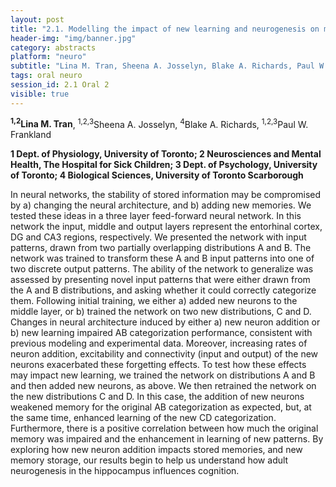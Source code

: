 ```yaml
---
layout: post
title: "2.1. Modelling the impact of new learning and neurogenesis on memory stability in the hippocampus."
header-img: "img/banner.jpg"
category: abstracts
platform: "neuro"
subtitle: "Lina M. Tran, Sheena A. Josselyn, Blake A. Richards, Paul W. Frankland"
tags: oral neuro
session_id: 2.1 Oral 2
visible: true
---
```

**<sup>1,2</sup>Lina M. Tran**, <sup>1,2,3</sup>Sheena A. Josselyn, <sup>4</sup>Blake A. Richards, <sup>1,2,3</sup>Paul W. Frankland

__1 Dept. of Physiology, University of Toronto; 2 Neurosciences and Mental Health, The Hospital for Sick Children; 3 Dept. of Psychology, University of Toronto; 4 Biological Sciences, University of Toronto Scarborough__

In neural networks, the stability of stored information may be compromised by a) changing the neural architecture, and b) adding new memories. We tested these ideas in a three layer feed-forward neural network. In this network the input, middle and output layers represent the entorhinal cortex, DG and CA3 regions, respectively. We presented the network with input patterns, drawn from two partially overlapping distributions A and B. The network was trained to transform these A and B input patterns into one of two discrete output patterns. The ability of the network to generalize was assessed by presenting novel input patterns that were either drawn from the A and B distributions, and asking whether it could correctly categorize them. Following initial training, we either a) added new neurons to the middle layer, or b) trained the network on two new distributions, C and D. Changes in neural architecture induced by either a) new neuron addition or b) new learning impaired AB categorization performance, consistent with previous modeling and experimental data. Moreover, increasing rates of neuron addition, excitability and connectivity (input and output) of the new neurons exacerbated these forgetting effects. To test how these effects may impact new learning, we trained the network on distributions A and B and then added new neurons, as above. We then retrained the network on the new distributions C and D. In this case, the addition of new neurons weakened memory for the original AB categorization as expected, but, at the same time, enhanced learning of the new CD categorization. Furthermore, there is a positive correlation between how much the original memory was impaired and the enhancement in learning of new patterns. By exploring how new neuron addition impacts stored memories, and new memory storage, our results begin to help us understand how adult neurogenesis in the hippocampus influences cognition. 